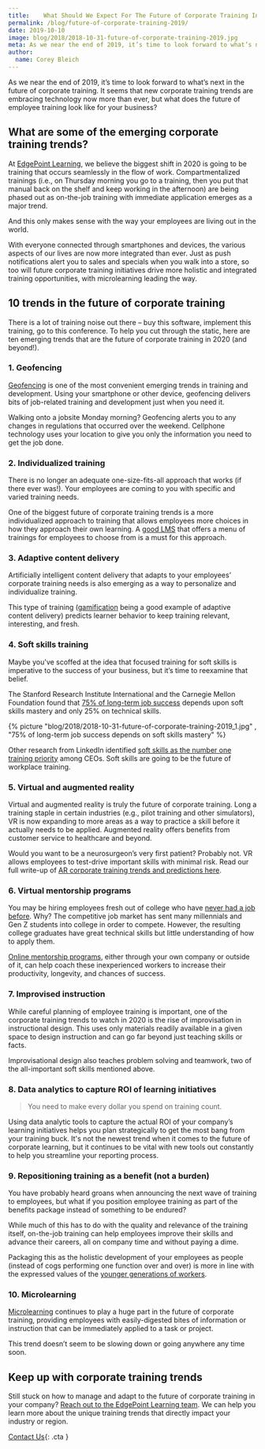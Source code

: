 ```yaml
---
title:    What Should We Expect For The Future of Corporate Training In 2020?
permalink: /blog/future-of-corporate-training-2019/
date: 2019-10-10
image: blog/2018/2018-10-31-future-of-corporate-training-2019.jpg
meta: As we near the end of 2019, it’s time to look forward to what’s next in the future of corporate training. Here's what you can expect.
author:
  name: Corey Bleich 
---
```


As we near the end of 2019, it’s time to look forward to what’s next in the future of corporate training. It seems that new corporate training trends are embracing technology now more than ever, but what does the future of employee training look like for your business?

## What are some of the emerging corporate training trends?

At [EdgePoint Learning](/), we believe the biggest shift in 2020 is going to be training that occurs seamlessly in the flow of work. Compartmentalized trainings (i.e., on Thursday morning you go to a training, then you put that manual back on the shelf and keep working in the afternoon) are being phased out as on-the-job training with immediate application emerges as a major trend.

And this only makes sense with the way your employees are living out in the world.

With everyone connected through smartphones and devices, the various aspects of our lives are now more integrated than ever. Just as push notifications alert you to sales and specials when you walk into a store, so too will future corporate training initiatives drive more holistic and integrated training opportunities, with microlearning leading the way.

## 10 trends in the future of corporate training

There is a lot of training noise out there – buy this software, implement this training, go to this conference. To help you cut through the static, here are ten emerging trends that are the future of corporate training in 2020 (and beyond!).

### 1. Geofencing

[Geofencing](/blog/geofencing/) is one of the most convenient emerging trends in training and development. Using your smartphone or other device, geofencing delivers bits of job-related training and development just when you need it.

Walking onto a jobsite Monday morning? Geofencing alerts you to any changes in regulations that occurred over the weekend. Cellphone technology uses your location to give you only the information you need to get the job done.

### 2. Individualized training

There is no longer an adequate one-size-fits-all approach that works (if there ever was!). Your employees are coming to you with specific and varied training needs.

One of the biggest future of corporate training trends is a more individualized approach to training that allows employees more choices in how they approach their own learning. A [good LMS](/blog/best-lms-for-small-business/) that offers a menu of trainings for employees to choose from is a must for this approach.

### 3. Adaptive content delivery

Artificially intelligent content delivery that adapts to your employees’ corporate training needs is also emerging as a way to personalize and individualize training.

This type of training ([gamification](/blog/gamification-in-elearning/) being a good example of adaptive content delivery) predicts learner behavior to keep training relevant, interesting, and fresh.

### 4. Soft skills training

Maybe you've scoffed at the idea that focused training for soft skills is imperative to the success of your business, but it’s time to reexamine that belief.

The Stanford Research Institute International and the Carnegie Mellon Foundation found that [75% of long-term job success](https://www.amanet.org/training/articles/the-hard-truth-about-soft-skills.aspx) depends upon soft skills mastery and only 25% on technical skills.

{% picture "blog/2018/2018-10-31-future-of-corporate-training-2019_1.jpg" , "75% of long-term job success depends on soft skills mastery" %}

Other research from LinkedIn identified [soft skills as the number one training priority](https://business.linkedin.com/talent-solutions/blog/trends-and-research/2016/most-indemand-soft-skills) among CEOs. Soft skills are going to be the future of workplace training.

### 5. Virtual and augmented reality

Virtual and augmented reality is truly the future of corporate training. Long a training staple in certain industries (e.g., pilot training and other simulators), VR is now expanding to more areas as a way to practice a skill before it actually needs to be applied. Augmented reality offers benefits from customer service to healthcare and beyond. 

Would you want to be a neurosurgeon’s very first patient? Probably not. VR allows employees to test-drive important skills with minimal risk. Read our full write-up of [AR corporate training trends and predictions here](/blog/future-of-augmented-reality/). 

### 6. Virtual mentorship programs

You may be hiring employees fresh out of college who have [never had a job before](https://www.linkedin.com/pulse/7-reasons-why-millennials-cant-find-job-taylor-monnig). Why? The competitive job market has sent many millennials and Gen Z students into college in order to compete. However, the resulting college graduates have great technical skills but little understanding of how to apply them.

[Online mentorship programs](https://www.inc.com/john-boitnott/9-top-platforms-for-finding-a-mentor-in-2016.html), either through your own company or outside of it, can help coach these inexperienced workers to increase their productivity, longevity, and chances of success.

### 7. Improvised instruction

While careful planning of employee training is important, one of the corporate training trends to watch in 2020 is the rise of improvisation in instructional design. This uses only materials readily available in a given space to design instruction and can go far beyond just teaching skills or facts. 

Improvisational design also teaches problem solving and teamwork, two of the all-important soft skills mentioned above.

### 8. Data analytics to capture ROI of learning initiatives

>You need to make every dollar you spend on training count.

Using data analytic tools to capture the actual ROI of your company’s learning initiatives helps you plan strategically to get the most bang from your training buck. It's not the newest trend when it comes to the future of corporate learning, but it continues to be vital with new tools out constantly to help you streamline your reporting process. 

### 9. Repositioning training as a benefit (not a burden)

You have probably heard groans when announcing the next wave of training to employees, but what if you position employee training as part of the benefits package instead of something to be endured?

While much of this has to do with the quality and relevance of the training itself, on-the-job training can help employees improve their skills and advance their careers, all on company time and without paying a dime.

Packaging this as the holistic development of your employees as people (instead of cogs performing one function over and over) is more in line with the expressed values of the [younger generations of workers](https://www.fastcompany.com/3046989/what-millennial-employees-really-want).

### 10. Microlearning

[Microlearning](/blog/types-of-microlearning/) continues to play a huge part in the future of corporate training, providing employees with easily-digested bites of information or instruction that can be immediately applied to a task or project.

This trend doesn’t seem to be slowing down or going anywhere any time soon.

## Keep up with corporate training trends
Still stuck on how to manage and adapt to the future of corporate training in your company? [Reach out to the EdgePoint Learning team](/contact/). We can help you learn more about the unique training trends that directly impact your industry or region. 

[Contact Us](/contact/ ){: .cta }